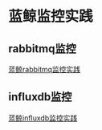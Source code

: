 # 蓝鲸监控实践
## rabbitmq监控
[蓝鲸rabbitmq监控实践](https://bk.tencent.com/s-mart/community/question/11760?type=article)

## influxdb监控
[蓝鲸influxdb监控实践](https://bk.tencent.com/s-mart/community/question/11779?type=article)